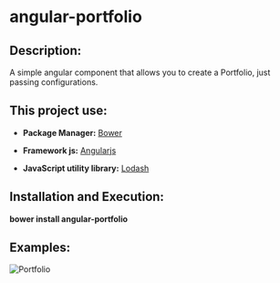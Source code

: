 # angular-portfolio

## Description:
  
  A simple angular component that allows you to create a Portfolio, just passing configurations.
  
  
## This project use:
  
   * **Package Manager:** [Bower](https://bower.io/)
    
   * **Framework js:** [Angularjs](https://angularjs.org/)
   
   * **JavaScript utility library:** [Lodash](https://lodash.com/)
    
    
## Installation and Execution:
 
   **bower install angular-portfolio**
 
## Examples:

  ![Portfolio](portfolio-images/portfolio.jpg)

  
  
